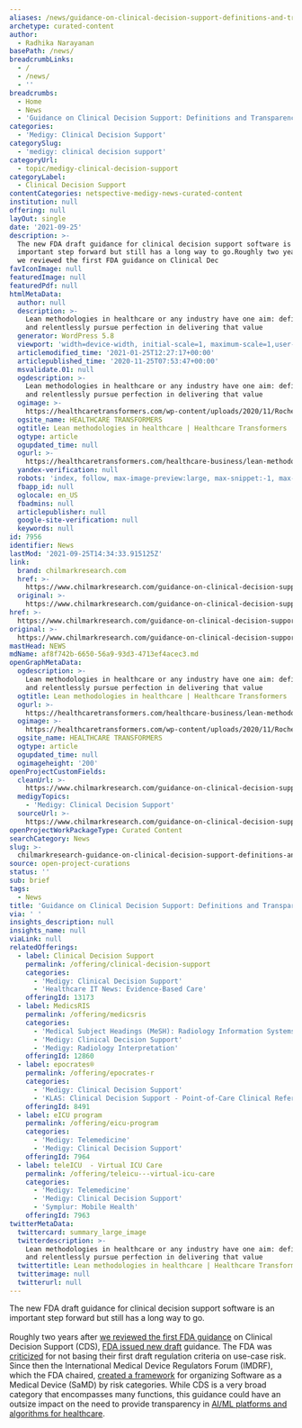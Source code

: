 ```yaml
---
aliases: /news/guidance-on-clinical-decision-support-definitions-and-transparency
archetype: curated-content
author:
  - Radhika Narayanan
basePath: /news/
breadcrumbLinks:
  - /
  - /news/
  - ''
breadcrumbs:
  - Home
  - News
  - 'Guidance on Clinical Decision Support: Definitions and Transparency'
categories:
  - 'Medigy: Clinical Decision Support'
categorySlug:
  - 'medigy: clinical decision support'
categoryUrl:
  - topic/medigy-clinical-decision-support
categoryLabel:
  - Clinical Decision Support
contentCategories: netspective-medigy-news-curated-content
institution: null
offering: null
layOut: single
date: '2021-09-25'
description: >-
  The new FDA draft guidance for clinical decision support software is an
  important step forward but still has a long way to go.Roughly two years after
  we reviewed the first FDA guidance on Clinical Dec
favIconImage: null
featuredImage: null
featuredPdf: null
htmlMetaData:
  author: null
  description: >-
    Lean methodologies in healthcare or any industry have one aim: define value
    and relentlessly pursue perfection in delivering that value
  generator: WordPress 5.8
  viewport: 'width=device-width, initial-scale=1, maximum-scale=1,user-scalable=0'
  articlemodified_time: '2021-01-25T12:27:17+00:00'
  articlepublished_time: '2020-11-25T07:53:47+00:00'
  msvalidate.01: null
  ogdescription: >-
    Lean methodologies in healthcare or any industry have one aim: define value
    and relentlessly pursue perfection in delivering that value
  ogimage: >-
    https://healthcaretransformers.com/wp-content/uploads/2020/11/Roche_ThomasPalopoli_Header-thumb.png
  ogsite_name: HEALTHCARE TRANSFORMERS
  ogtitle: Lean methodologies in healthcare | Healthcare Transformers
  ogtype: article
  ogupdated_time: null
  ogurl: >-
    https://healthcaretransformers.com/healthcare-business/lean-methodologies-healthcare/
  yandex-verification: null
  robots: 'index, follow, max-image-preview:large, max-snippet:-1, max-video-preview:-1'
  fbapp_id: null
  oglocale: en_US
  fbadmins: null
  articlepublisher: null
  google-site-verification: null
  keywords: null
id: 7956
identifier: News
lastMod: '2021-09-25T14:34:33.915125Z'
link:
  brand: chilmarkresearch.com
  href: >-
    https://www.chilmarkresearch.com/guidance-on-clinical-decision-support-definitions-and-transparency/
  original: >-
    https://www.chilmarkresearch.com/guidance-on-clinical-decision-support-definitions-and-transparency/
href: >-
  https://www.chilmarkresearch.com/guidance-on-clinical-decision-support-definitions-and-transparency/
original: >-
  https://www.chilmarkresearch.com/guidance-on-clinical-decision-support-definitions-and-transparency/
mastHead: NEWS
mdName: af8f742b-6650-56a9-93d3-4713ef4acec3.md
openGraphMetaData:
  ogdescription: >-
    Lean methodologies in healthcare or any industry have one aim: define value
    and relentlessly pursue perfection in delivering that value
  ogtitle: Lean methodologies in healthcare | Healthcare Transformers
  ogurl: >-
    https://healthcaretransformers.com/healthcare-business/lean-methodologies-healthcare/
  ogimage: >-
    https://healthcaretransformers.com/wp-content/uploads/2020/11/Roche_ThomasPalopoli_Header-thumb.png
  ogsite_name: HEALTHCARE TRANSFORMERS
  ogtype: article
  ogupdated_time: null
  ogimageheight: '200'
openProjectCustomFields:
  cleanUrl: >-
    https://www.chilmarkresearch.com/guidance-on-clinical-decision-support-definitions-and-transparency/
  medigyTopics:
    - 'Medigy: Clinical Decision Support'
  sourceUrl: >-
    https://www.chilmarkresearch.com/guidance-on-clinical-decision-support-definitions-and-transparency/
openProjectWorkPackageType: Curated Content
searchCategory: News
slug: >-
  chilmarkresearch-guidance-on-clinical-decision-support-definitions-and-transparency
source: open-project-curations
status: ''
sub: brief
tags:
  - News
title: 'Guidance on Clinical Decision Support: Definitions and Transparency'
via: ' '
insights_description: null
insights_name: null
viaLink: null
relatedOfferings:
  - label: Clinical Decision Support
    permalink: /offering/clinical-decision-support
    categories:
      - 'Medigy: Clinical Decision Support'
      - 'Healthcare IT News: Evidence-Based Care'
    offeringId: 13173
  - label: MedicsRIS
    permalink: /offering/medicsris
    categories:
      - 'Medical Subject Headings (MeSH): Radiology Information Systems'
      - 'Medigy: Clinical Decision Support'
      - 'Medigy: Radiology Interpretation'
    offeringId: 12860
  - label: epocrates®
    permalink: /offering/epocrates-r
    categories:
      - 'Medigy: Clinical Decision Support'
      - 'KLAS: Clinical Decision Support - Point-of-Care Clinical Reference'
    offeringId: 8491
  - label: eICU program
    permalink: /offering/eicu-program
    categories:
      - 'Medigy: Telemedicine'
      - 'Medigy: Clinical Decision Support'
    offeringId: 7964
  - label: teleICU  - Virtual ICU Care
    permalink: /offering/teleicu---virtual-icu-care
    categories:
      - 'Medigy: Telemedicine'
      - 'Medigy: Clinical Decision Support'
      - 'Symplur: Mobile Health'
    offeringId: 7963
twitterMetaData:
  twittercard: summary_large_image
  twitterdescription: >-
    Lean methodologies in healthcare or any industry have one aim: define value
    and relentlessly pursue perfection in delivering that value
  twittertitle: Lean methodologies in healthcare | Healthcare Transformers
  twitterimage: null
  twitterurl: null
---
```

<p>The new FDA draft guidance for clinical decision support software is an important step forward but still has a long way to go.<br><br>Roughly two years after <a href="https://www.chilmarkresearch.com/fda-guidance-clinical-decision-support/">we reviewed the first FDA guidance</a> on Clinical Decision Support (CDS), <a href="https://www.fda.gov/media/109618/download">FDA issued new draft</a> guidance. The FDA was <a href="https://www.mobihealthnews.com/content/fda-reneged-its-promise-take-risk-based-approach-cds-software">criticized</a> for not basing their first draft regulation criteria on use-case risk. Since then the International Medical Device Regulators Forum (IMDRF), which the FDA chaired, <a href="http://www.imdrf.org/docs/imdrf/final/technical/imdrf-tech-140918-samd-framework-risk-categorization-141013.pdf">created a framework</a> for organizing Software as a Medical Device (SaMD) by risk categories. While CDS is a very broad category that encompasses many functions, this guidance could have an outsize impact on the need to provide transparency in <a href="https://www.chilmarkresearch.com/ai-ml-in-healthcare-part-of-the-toolkit-for-administrators-and-clinicians/">AI/ML platforms and algorithms for healthcare</a>.</p>